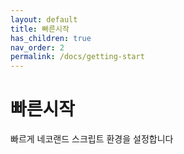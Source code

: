 ```yaml
---
layout: default
title: 빠른시작
has_children: true
nav_order: 2
permalink: /docs/getting-start
---
```


# 빠른시작

빠르게 네코랜드 스크립트 환경을 설정합니다
 
